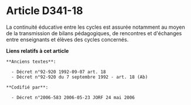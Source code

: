 # Article D341-18

La continuité éducative entre les cycles est assurée notamment au moyen de la transmission de bilans pédagogiques, de
rencontres et d'échanges entre enseignants et élèves des cycles concernés.

**Liens relatifs à cet article**

	**Anciens textes**:

	  - Décret n°92-920 1992-09-07 art. 18
	  - Décret n°92-920 du 7 septembre 1992 - art. 18 (Ab)

	**Codifié par**:

	  - Décret n°2006-583 2006-05-23 JORF 24 mai 2006
